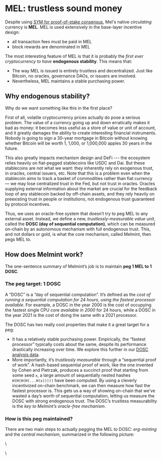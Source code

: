 # MEL: trustless sound money

Despite using [SYM for proof-of-stake consensus](consensus.md), Mel's native _circulating_ currency is **MEL**. MEL is used extensively in the base-layer incentive design:

* all transaction fees must be paid in MEL
* block rewards are denominated in MEL

The most interesting feature of MEL is that it is probably the _first ever cryptocurrency to have_ **endogenous stability**. This means that:

* The way MEL is issued is entirely trustless and decentralized. Just like Bitcoin, no oracles, governance DAOs, or issuers are involved.
* Nevertheless, MEL maintains a stable purchasing power.

## Why endogenous stability?

Why do we want something like this in the first place?

First of all, volatile cryptocurrency prices actually do pose a serious problem. The value of a currency going up and down erratically makes it bad as money: it becomes less useful as a store of value or unit of account, and it greatly damages the ability to create interesting financial instruments. Nobody is going to sign a 30-year mortgage in Bitcoin without knowing whether Bitcoin will be worth 1, 1,000, or 1,000,000 apples 30 years in the future.&#x20;

This also greatly impacts mechanism design and DeFi --- the ecosystem relies heavily on fiat-pegged stablecoins like USDC and Dai. But these stablecoins are not what we want: they inherently rely on exogenous trust, in oracles, central issuers, etc. Note that this is a problem even when the stablecoin aims to track a basket of commodities rather than fiat currency — we may lose centralized trust in the Fed, but not trust in oracles. Oracles supplying external information about the market are crucial for the feedback loop of any stablecoin backed by off-chain assets, and they rely heavily on preexisting trust in people or institutions, not endogenous trust guaranteed by protocol incentives.

Thus, we uses an oracle-free system that doesn’t try to peg MEL to any external asset. Instead, we define a new, _trustlessly-measurable value unit_, called the **DOSC (day of sequential computation)**, which can be measured on-chain by an autonomous mechanism with full endogenous trust. This, and not dollars or gold, is what the core mechanism, called Melmint, then pegs MEL to.

## How does Melmint work?

The one-sentence summary of Melmint’s job is to maintain **peg 1 MEL to 1 DOSC**.&#x20;

### The peg target: 1 DOSC

A “DOSC” is a “day of sequential computation”. It’s defined as the _cost of running a sequential computation for 24 hours, using the fastest processor available_. For example, a DOSC in the year 2000 is the cost of occupying the fastest single CPU core _available in 2000_ for 24 hours, while a DOSC in the year 2021 is the cost of doing the same with a 2021 processor.

The DOSC has two really cool properties that make it a great target for a peg:

* It has a relatively stable purchasing power. Empirically, the “fastest processor” typically costs about the same, despite its performance drastically increasing over time. We explore this further in our [DOSC analysis data](https://github.com/themeliolabs/dosc-analysis).
* More importantly, it’s _trustlessly measurable_ through a “sequential proof of work”. A hash-based sequential proof of work, like the one invented by Cohen and Pietrzak, produces a succinct proof that starting from some seed `x`, a large amount of sequentially nested hashes `H(H(H(H(...H(x)))))` have been computed. By using a cleverly incentivized on-chain benchmark, we can then measure how fast the fastest processor is. This gets us a way of showing on-chain that we’ve wasted a day’s worth of sequential computation, letting us measure the DOSC with strong endogenous trust. The DOSC’s trustless measurability is the _key to Melmint’s oracle-free mechanism_.

### How is this peg maintained?

There are two main steps to actually pegging the MEL to DOSC: _erg-minting_ and the _central mechanism_, summarized in the following picture:

\


\

